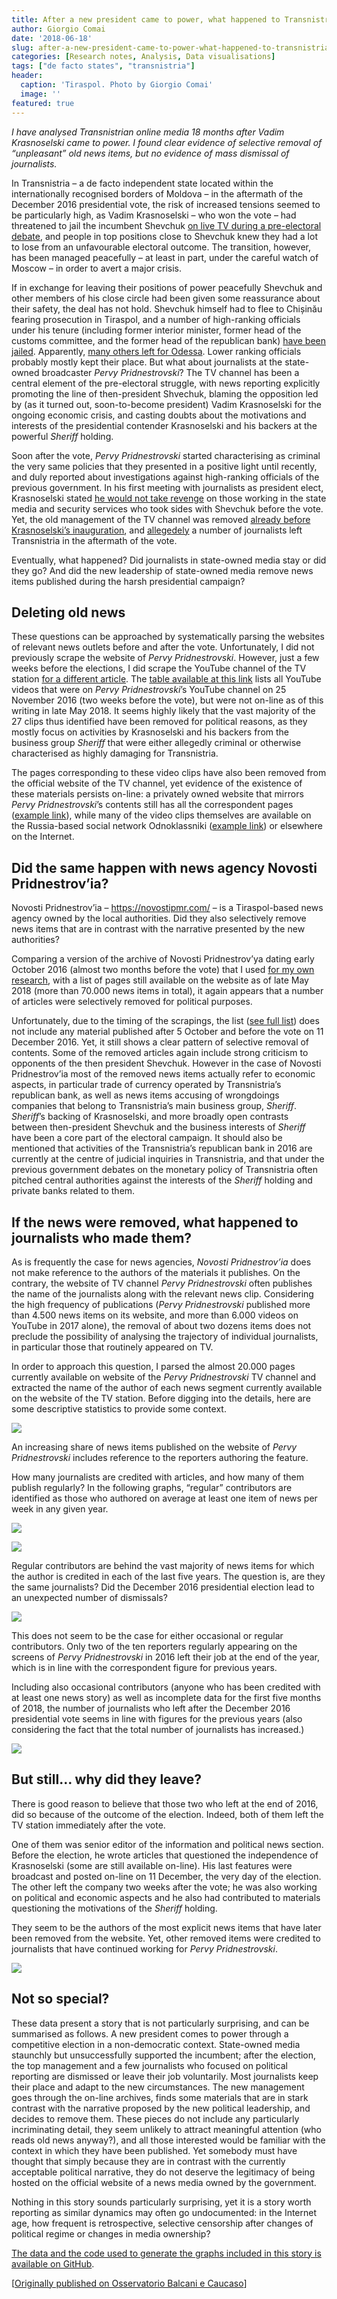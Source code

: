 ```yaml
---
title: After a new president came to power, what happened to Transnistria’s media?
author: Giorgio Comai
date: '2018-06-18'
slug: after-a-new-president-came-to-power-what-happened-to-transnistria-s-media
categories: [Research notes, Analysis, Data visualisations]
tags: ["de facto states", "transnistria"]
header:
  caption: 'Tiraspol. Photo by Giorgio Comai'
  image: ''
featured: true
---
```



*I have analysed Transnistrian online media 18 months after Vadim Krasnoselski came to power. I found clear evidence of selective removal of “unpleasant” old news items, but no evidence of mass dismissal of journalists.*

In Transnistria – a de facto independent state located within the internationally recognised borders of Moldova – in the aftermath of the December 2016 presidential vote, the risk of increased tensions seemed to be particularly high, as Vadim Krasnoselski – who won the vote – had threatened to jail the incumbent Shevchuk [on live TV during a pre-electoral debate](https://youtu.be/V_HC6UOEzjk?t=10m16s), and people in top positions close to Shevchuk knew they had a lot to lose from an unfavourable electoral outcome. The transition, however, has been managed peacefully – at least in part, under the careful watch of Moscow – in order to avert a major crisis.

If in exchange for leaving their positions of power peacefully Shevchuk and other members of his close circle had been given some reassurance about their safety, the deal has not hold. Shevchuk himself had to flee to Chișinău fearing prosecution in Tiraspol, and a number of high-ranking officials under his tenure (including former interior minister, former head of the customs committee, and the former head of the republican bank) [have been jailed](https://tv.pgtrk.ru/ru/news/20170929/61775). Apparently, [many others left for Odessa](http://mk.kn.md/articles/2017/02/23/eksglava-kgb-pridnestrovya-pokhishhen-neizvestnymi.html). Lower ranking officials probably mostly kept their place. But what about journalists at the state-owned broadcaster *Pervy Pridnestrovski*? The TV channel has been a central element of the pre-electoral struggle, with news reporting explicitly promoting the line of then-president Shvechuk, blaming the opposition led by (as it turned out, soon-to-become president) Vadim Krasnoselski for the ongoing economic crisis, and casting doubts about the motivations and interests of the presidential contender Krasnoselski and his backers at the powerful *Sheriff* holding.

Soon after the vote, *Pervy Pridnestrovski* started characterising as criminal the very same policies that they presented in a positive light until recently, and duly reported about investigations against high-ranking officials of the previous government. In his first meeting with journalists as president elect, Krasnoselski stated [he would not take revenge](http://presidential-power.com/?cat=1046) on those working in the state media and security services who took sides with Shevchuk before the vote. Yet, the old management of the TV channel was removed [already before Krasnoselski’s inauguration](http://newsmaker.md/rus/novosti/smi-pod-kontrolem-novaya-vlast-v-pridnestrove-nachala-kadrovye-perestanovki-28874), and [allegedely](https://alfa24.online/2017/07/15/ne-teh-laikaes-uvolnaisa-zurnalisty) a number of journalists left Transnistria in the aftermath of the vote.

Eventually, what happened? Did journalists in state-owned media stay or did they go? And did the new leadership of state-owned media remove news items published during the harsh presidential campaign?

## Deleting old news

These questions can be approached by systematically parsing the websites of relevant news outlets before and after the vote. Unfortunately, I did not previously scrape the website of *Pervy Pridnestrovski*. However, just a few weeks before the elections, I did scrape the YouTube channel of the TV station [for a different article](http://presidential-power.com/?p=5667). The [table available at this link](https://github.com/giocomai/transnistria_media_post_election_2018/blob/master/PervyPridnestrovskiRemovedYT.csv) lists all YouTube videos that were on *Pervy Pridnestrovski*’s YouTube channel on 25 November 2016 (two weeks before the vote), but were not on-line as of this writing in late May 2018. It seems highly likely that the vast majority of the 27 clips thus identified have been removed for political reasons, as they mostly focus on activities by Krasnoselski and his backers from the business group *Sheriff* that were either allegedly criminal or otherwise characterised as highly damaging for Transnistria.

The pages corresponding to these video clips have also been removed from the official website of the TV channel, yet evidence of the existence of these materials persists on-line: a privately owned website that mirrors *Pervy Pridnestrovski*’s contents still has all the correspondent pages ([example link](http://novostipmr.ru/video/1tv/2016-06-majoneznaya-panika/)), while many of the video clips themselves are available on the Russia-based social network Odnoklassniki ([example link](https://m.ok.ru/video/11387667741)) or elsewhere on the Internet.

## Did the same happen with news agency Novosti Pridnestrov’ia?

Novosti Pridnestrov’ia – https://novostipmr.com/ – is a Tiraspol-based news agency owned by the local authorities. Did they also selectively remove news items that are in contrast with the narrative presented by the new authorities?

Comparing a version of the archive of Novosti Pridnestrov’ya dating early October 2016 (almost two months before the vote) that I used [for my own research](https://giorgiocomai.eu/2018/04/08/non-recognition-is-the-symptom-not-the-cause/), with a list of pages still available on the website as of late May 2018 (more than 70.000 news items in total), it again appears that a number of articles were selectively removed for political purposes.

Unfortunately, due to the timing of the scrapings, the list ([see full list](https://github.com/giocomai/transnistria_media_post_election_2018/blob/master/NovostiPmrRemovedYT.csv)) does not include any material published after 5 October and before the vote on 11 December 2016. Yet, it still shows a clear pattern of selective removal of contents. Some of the removed articles again include strong criticism to opponents of the then president Shevchuk. However in the case of Novosti Pridnestrov’ia most of the removed news items actually refer to economic aspects, in particular trade of currency operated by Transnistria’s republican bank, as well as news items accusing of wrongdoings companies that belong to Transnistria’s main business group, *Sheriff*. *Sheriff*’s backing of Krasnoselski, and more broadly open contrasts between then-president Shevchuk and the business interests of *Sheriff* have been a core part of the electoral campaign. It should also be mentioned that activities of the Transnistria’s republican bank in 2016 are currently at the centre of judicial inquiries in Transnistria, and that under the previous government debates on the monetary policy of Transnistria often pitched central authorities against the interests of the *Sheriff* holding and private banks related to them.

## If the news were removed, what happened to journalists who made them?

As is frequently the case for news agencies, *Novosti Pridnestrov’ia* does not make reference to the authors of the materials it publishes. On the contrary, the website of TV channel *Pervy Pridnestrovski* often publishes the name of the journalists along with the relevant news clip. Considering the high frequency of publications (*Pervy Pridnestrovski* published more than 4.500 news items on its website, and more than 6.000 videos on YouTube in 2017 alone), the removal of about two dozens items does not preclude the possibility of analysing the trajectory of individual journalists, in particular those that routinely appeared on TV.

In order to approach this question, I parsed the almost 20.000 pages currently available on website of the *Pervy Pridnestrovski* TV channel and extracted the name of the author of each news segment currently available on the website of the TV station. Before digging into the details, here are some descriptive statistics to provide some context.

![](authorAvailablePP.png)

An increasing share of news items published on the website of *Pervy Pridnestrovski* includes reference to the reporters authoring the feature.

How many journalists are credited with articles, and how many of them publish regularly? In the following graphs, “regular” contributors are identified as those who authored on average at least one item of news per week in any given year.

![](regularContributorsPP.png)

![](articlesByRegular_PP.png)

Regular contributors are behind the vast majority of news items for which the author is credited in each of the last five years. The question is, are they the same journalists? Did the December 2016 presidential election lead to an unexpected number of dismissals?

![](regularLeavePP.png)

This does not seem to be the case for either occasional or regular contributors. Only two of the ten reporters regularly appearing on the screens of *Pervy Pridnestrovski* in 2016 left their job at the end of the year, which is in line with the correspondent figure for previous years.

Including also occasional contributors (anyone who has been credited with at least one news story) as well as incomplete data for the first five months of 2018, the number of journalists who left after the December 2016 presidential vote seems in line with figures for the previous years (also considering the fact that the total number of journalists has increased.)

![](allLeave_PP.png)

## But still… why did they leave?

There is good reason to believe that those two who left at the end of 2016, did so because of the outcome of the election. Indeed, both of them left the TV station immediately after the vote.

One of them was senior editor of the information and political news section. Before the election, he wrote articles that questioned the independence of Krasnoselski (some are still available on-line). His last features were broadcast and posted on-line on 11 December, the very day of the election. The other left the company two weeks after the vote; he was also working on political and economic aspects and he also had contributed to materials questioning the motivations of the *Sheriff* holding.

They seem to be the authors of the most explicit news items that have later been removed from the website. Yet, other removed items were credited to journalists that have continued working for *Pervy Pridnestrovski*.

![](leftIn2017.png)

## Not so special?

These data present a story that is not particularly surprising, and can be summarised as follows. A new president comes to power through a competitive election in a non-democratic context. State-owned media staunchly but unsuccessfully supported the incumbent; after the election, the top management and a few journalists who focused on political reporting are dismissed or leave their job voluntarily. Most journalists keep their place and adapt to the new circumstances. The new management goes through the on-line archives, finds some materials that are in stark contrast with the narrative proposed by the new political leadership, and decides to remove them. These pieces do not include any particularly incriminating detail, they seem unlikely to attract meaningful attention (who reads old news anyway?), and all those interested would be familiar with the context in which they have been published. Yet somebody must have thought that simply because they are in contrast with the currently acceptable political narrative, they do not deserve the legitimacy of being hosted on the official website of a news media owned by the government.

Nothing in this story sounds particularly surprising, yet it is a story worth reporting as similar dynamics may often go undocumented: in the Internet age, how frequent is retrospective, selective censorship after changes of political regime or changes in media ownership?

[The data and the code used to generate the graphs included in this story is available on GitHub](https://github.com/giocomai/transnistria_media_post_election_2018).

[[Originally published on Osservatorio Balcani e Caucaso](https://www.balcanicaucaso.org/eng/Areas/Transnistria/After-a-new-president-came-to-power-what-happened-to-Transnistria-s-media-188493)]
